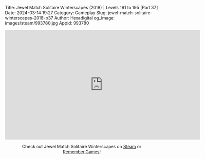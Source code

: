 Title: Jewel Match Solitaire Winterscapes (2018) | Levels 191 to 195 [Part 37]
Date: 2024-03-14 19:27
Category: Gameplay
Slug: jewel-match-solitaire-winterscapes-2018-p37
Author: Hexadigital
og_image: images/steam/993780.jpg
Appid: 993780

<center><iframe src="https://www.youtube.com/embed/C43THEnVJIs?feature=oembed" allow="accelerometer; autoplay; encrypted-media; gyroscope; picture-in-picture" width="640" height="360" frameborder="0"></iframe>

Check out Jewel Match Solitaire Winterscapes on [Steam](https://store.steampowered.com/app/993780/?curator_clanid=34633900) or [Remember.Games](https://remember.games/game/8077/jewel-match-solitaire-winterscapes/)!</center>